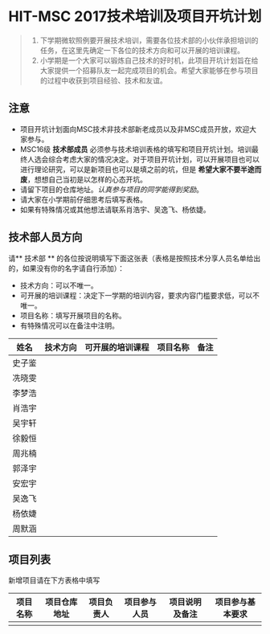 # HIT-MSC 2017技术培训及项目开坑计划

> 1. 下学期微软照例要开展技术培训，需要各位技术部的小伙伴承担培训的任务，在这里先确定一下各位的技术方向和可以开展的培训课程。
> 2. 小学期是一个大家可以锻炼自己技术的好时机，此项目开坑计划旨在给大家提供一个招募队友一起完成项目的机会。希望大家能够在参与项目的过程中收获到项目经验、技术和友谊。

## 注意
- 项目开坑计划面向MSC技术非技术部新老成员以及非MSC成员开放，欢迎大家参与。
- MSC16级 **技术部成员** 必须参与技术培训表格的填写和项目开坑计划。培训最终人选会综合考虑大家的情况决定。对于项目开坑计划，可以开展项目也可以进行理论研究，可以是新项目也可以是填之前的坑，但是 **希望大家不要半途而废**，想想自己当初是以怎样的心态开坑。
- 请留下项目的仓库地址。*认真参与项目的同学能得到奖励*。
- 请大家在小学期前仔细思考后填写表格。
- 如果有特殊情况或其他想法请联系肖浩宇、吴逸飞、杨依婕。

## 技术部人员方向

请** 技术部 ** 的各位按说明填写下面这张表（表格是按照技术分享人员名单给出的，如果没有你的名字请自行添加）：
- 技术方向：可以不唯一。
- 可开展的培训课程：决定下一学期的培训内容，要求内容门槛要求低，可以不唯一。
- 项目名称：填写开展项目的名称。
- 有特殊情况可以在备注中注明。

|姓名|技术方向|可开展的培训课程|项目名称|备注|
|------|------|-----------|---------|------------|
|史子鉴|       |           |           |             |
|冼晓雯|       |           |           |             |
|李梦浩|       |           |           |             |
|肖浩宇|       |           |           |             |
|吴宇轩|       |           |           |             |
|徐毅恒|       |           |           |             |
|周兆楠|       |           |           |             |
|郭泽宇|       |           |           |             |
|安宏宇|       |           |           |             |
|吴逸飞|       |           |           |             |
|杨依婕|       |           |           |             |
|周默涵|       |           |           |             |

## 项目列表

新增项目请在下方表格中填写

| 项目名称 | 项目仓库地址 | 项目负责人 | 项目参与人员 | 项目说明及备注 | 项目参与基本要求 |
|---------|-------------|-----------|-------------|----------------|------------|
|         |             |           |             |                |            |
